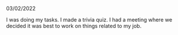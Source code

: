 03/02/2022

I was doing my tasks. I made a trivia quiz. I had a meeting where we decided it was best to work on things related to my job.